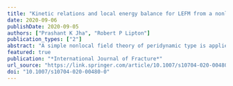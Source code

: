 ```yaml
---
title: "Kinetic relations and local energy balance for LEFM from a nonlocal peridynamic model"
date: 2020-09-06
publishDate: 2020-09-05
authors: ["Prashant K Jha", "Robert P Lipton"]
publication_types: ["2"]
abstract: "A simple nonlocal field theory of peridynamic type is applied to model brittle fracture. The kinetic relation for the crack tip velocity given by Linear Elastic Fracture Mechanics (LEFM) is recovered directly from the nonlocal dynamics, this is seen both theoretically and in simulations. An explicit formula for the change of internal energy inside a neighborhood enclosing the crack tip is found for the nonlocal model and applied to LEFM."
featured: true
publication: "*International Journal of Fracture*"
url_source: "https://link.springer.com/article/10.1007/s10704-020-00480-0"
doi: "10.1007/s10704-020-00480-0"
---
```


